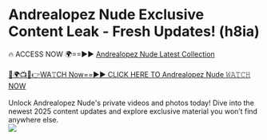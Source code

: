 # Andrealopez Nude Exclusive Content Leak - Fresh Updates! (h8ia)

🔥 ACCESS NOW 🌍==►► <a href="https://tinyurl.com/yc657z5k" rel="nofollow">Andrealopez Nude Latest Collection</a>
<br><br>
[🔴🌍📺📱👉WA𝚃CH Now==►► CLICK HERE TO Andrealopez Nude 𝚆𝙰𝚃𝙲𝙷 NOW](https://tinyurl.com/yc657z5k)
<br><br>
Unlock Andrealopez Nude's private videos and photos today! Dive into the newest 2025 content updates and explore exclusive material you won’t find anywhere else.
<br>
<a href="https://tinyurl.com/yc657z5k" rel="nofollow" data-target="animated-image.originalLink"><img src="https://camo.githubusercontent.com/8a4f000d20f83aca3bf7ec5f350d767afa0574a8a352519fd8cfa583a6f93a33/68747470733a2f2f692e696d6775722e636f6d2f644a486b345a712e676966" data-canonical-src="https://i.imgur.com/dJHk4Zq.gif" style="max-width: 100%; display: inline-block;" data-target="animated-image.originalImage"></a>
<br>
